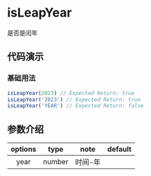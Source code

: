 # isLeapYear

是否是闰年

## 代码演示

### 基础用法

```js
isLeapYear(2023) // Expected Return: true
isLeapYear('2023') // Expected Return: true
isLeapYear('YEAR') // Expected Return: false
```

## 参数介绍

| options |  type  |  note   | default |
| :-----: | :----: | :-----: | :-----: |
|  year   | number | 时间-年 |         |
